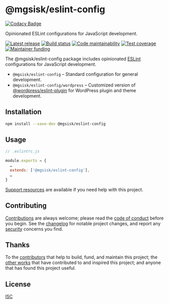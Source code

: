 # @mgsisk/eslint-config

[![Codacy Badge](https://api.codacy.com/project/badge/Grade/fa13e95f75d64d09baa7a434a6b2e9c8)](https://app.codacy.com/gh/mgsisk/eslint-config?utm_source=github.com&utm_medium=referral&utm_content=mgsisk/eslint-config&utm_campaign=Badge_Grade)

Opinionated ESLint configurations for JavaScript development.

[![Latest release][badge-release]][url-release]
[![Build status][badge-build]][url-build]
[![Code maintainability][badge-maintainability]][url-maintainability]
[![Test coverage][badge-coverage]][url-coverage]
[![Maintainer funding][badge-funding]][url-funding]

The @mgsisk/eslint-config package includes opinionated [ESLint][] configurations
for JavaScript development.

- `@mgsisk/eslint-config` – Standard configuration for general development.
- `@mgsisk/eslint-config/wordpress` – Customized version of
  [@wordpress/eslint-plugin][] for WordPress plugin and theme development.

## Installation

```sh
npm install --save-dev @mgsisk/eslint-config
```

## Usage

```js
// .eslintrc.js

module.exports = {
  …
  extends: ['@mgsisk/eslint-config'],
  …
}
```

[Support resources][] are available if you need help with this project.

## Contributing

[Contributions][] are always welcome; please read the [code of conduct][]
before you begin. See the [changelog][] for notable project changes, and report
any [security][] concerns you find.

## Thanks

To the [contributors][] that help to build, fund, and maintain this project;
the [other works][] that have contributed to and inspired this project; and
anyone that has found this project useful.

## License

[ISC][]

[@wordpress/eslint-plugin]: https://www.npmjs.com/package/@wordpress/eslint-plugin
[badge-build]: https://img.shields.io/travis/com/mgsisk/eslint-config
[badge-coverage]: https://img.shields.io/codeclimate/coverage/mgsisk/eslint-config
[badge-funding]: https://img.shields.io/liberapay/receives/mgsisk
[badge-maintainability]: https://img.shields.io/codeclimate/maintainability/mgsisk/eslint-config
[badge-release]: https://img.shields.io/github/v/tag/mgsisk/eslint-config?sort=semver
[changelog]: docs/CHANGELOG.md
[code of conduct]: https://github.com/mgsisk/eslint-config/blob/master/docs/CODE_OF_CONDUCT.md
[contributions]: https://github.com/mgsisk/eslint-config/blob/master/docs/CONTRIBUTING.md
[contributors]: https://github.com/mgsisk/eslint-config/blob/master/docs/AUTHORS.md
[eslint]: https://eslint.org
[isc]: https://github.com/mgsisk/eslint-config/blob/master/LICENSE.md
[other works]: https://github.com/mgsisk/eslint-config/blob/master/docs/THANKS.md
[security]: https://github.com/mgsisk/eslint-config/blob/master/docs/SECURITY.md
[support resources]: https://github.com/mgsisk/eslint-config/blob/master/docs/SUPPORT.md
[url-build]: https://travis-ci.com/mgsisk/eslint-config
[url-coverage]: https://codeclimate.com/github/mgsisk/eslint-config
[url-funding]: https://github.com/mgsisk/eslint-config/blob/master/docs/CONTRIBUTING.md#funding
[url-maintainability]: https://codeclimate.com/github/mgsisk/eslint-config
[url-release]: https://github.com/mgsisk/eslint-config/releases
